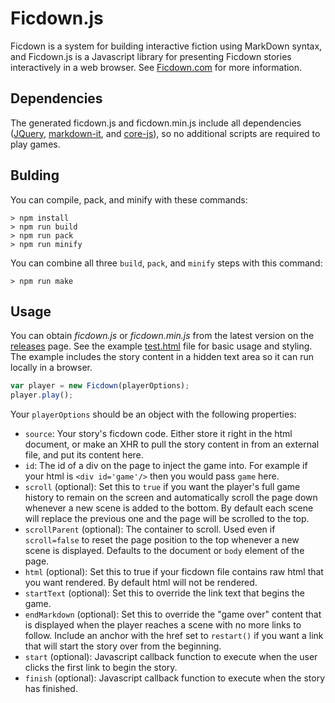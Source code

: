 # Ficdown.js

Ficdown is a system for building interactive fiction using MarkDown syntax, and Ficdown.js is a Javascript library for presenting Ficdown stories interactively in a web browser. See [Ficdown.com](http://www.ficdown.com/) for more information.

## Dependencies

The generated ficdown.js and ficdown.min.js include all dependencies ([JQuery](https://jquery.com), [markdown-it](https://github.com/markdown-it/markdown-it), and [core-js](https://github.com/zloirock/core-js)), so no additional scripts are required to play games.

## Bulding

You can compile, pack, and minify with these commands:

```
> npm install
> npm run build
> npm run pack
> npm run minify
```

You can combine all three `build`, `pack`, and `minify` steps with this command:

```
> npm run make
```

## Usage

You can obtain *ficdown.js* or *ficdown.min.js* from the latest version on the [releases](https://github.com/rudism/Ficdown.js/releases) page. See the example [test.html](https://github.com/rudism/Ficdown.js/blob/master/test.html) file for basic usage and styling. The example includes the story content in a hidden text area so it can run locally in a browser.

```javascript
var player = new Ficdown(playerOptions);
player.play();
```

Your `playerOptions` should be an object with the following properties:

- `source`: Your story's ficdown code. Either store it right in the html document, or make an XHR to pull the story content in from an external file, and put its content here.
- `id`: The id of a div on the page to inject the game into. For example if your html is `<div id='game'/>` then you would pass `game` here.
- `scroll` (optional): Set this to `true` if you want the player's full game history to remain on the screen and automatically scroll the page down whenever a new scene is added to the bottom. By default each scene will replace the previous one and the page will be scrolled to the top.
- `scrollParent` (optional): The container to scroll. Used even if `scroll=false` to reset the page position to the top whenever a new scene is displayed. Defaults to the document or `body` element of the page.
- `html` (optional): Set this to true if your ficdown file contains raw html that you want rendered. By default html will not be rendered.
- `startText` (optional): Set this to override the link text that begins the game.
- `endMarkdown` (optional): Set this to override the "game over" content that is displayed when the player reaches a scene with no more links to follow. Include an anchor with the href set to `restart()` if you want a link that will start the story over from the beginning.
- `start` (optional): Javascript callback function to execute when the user clicks the first link to begin the story.
- `finish` (optional): Javascript callback function to execute when the story has finished.
